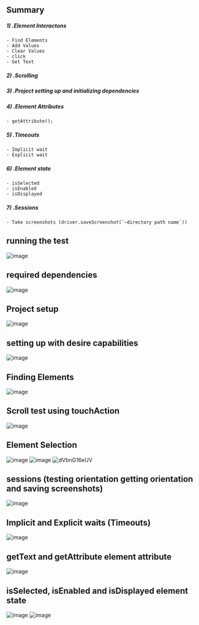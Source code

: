 ## Summary

<h5>1) .Element Interactons</h5>

```
- Find Elements
- Add Values
- Clear Values
- click
- Get Text
```

<h5>2) .Scrolling</h5>

<h5>3) .Project setting up and initializing dependencies</h5>

<h5>4) .Element Attributes</h5>

```
- getAttribute();
```

<h5>5) .Timeouts</h5>

```
- Implicit wait
- Explicit wait
```

<h5>6) .Element state</h5>

```
- isSelected
- isEnabled
- isDisplayed
```

<h5>7) .Sessions</h5>

```
- Take screenshots (driver.saveScreenshot(`~directory path name`))
```

## running the test

![image](https://user-images.githubusercontent.com/37651620/115957726-d1f70f80-a523-11eb-8096-5add27edfa5f.png)

## required dependencies

![image](https://user-images.githubusercontent.com/37651620/115957705-b986f500-a523-11eb-9703-acf150c60bcc.png)

## Project setup

![image](https://user-images.githubusercontent.com/37651620/115957699-abd16f80-a523-11eb-80d1-9b43a99f83f7.png)

## setting up with desire capabilities

![image](https://user-images.githubusercontent.com/37651620/115957684-93615500-a523-11eb-972e-0b3cf8cef1cc.png)

## Finding Elements

![image](https://user-images.githubusercontent.com/37651620/115958186-15527d80-a526-11eb-92ac-477970da4a26.png)

## Scroll test using touchAction

![image](https://user-images.githubusercontent.com/37651620/115958792-9e6ab400-a528-11eb-970b-7dc2766a36df.png)

## Element Selection

![image](https://user-images.githubusercontent.com/37651620/115963732-6c654c00-a540-11eb-9222-170b9e55f3b4.png)
![image](https://user-images.githubusercontent.com/37651620/115963752-74bd8700-a540-11eb-90f0-ed42c51dfc98.png)
![dVbnG16eUV](https://user-images.githubusercontent.com/37651620/115963705-4b046000-a540-11eb-952b-88b43fc07929.gif)

## sessions (testing orientation getting orientation and saving screenshots)

![image](https://user-images.githubusercontent.com/37651620/115969392-68dfbe00-a55c-11eb-9faf-7c3172798953.png)

## Implicit and Explicit waits (Timeouts)

![image](https://user-images.githubusercontent.com/37651620/115969692-ee17a280-a55d-11eb-92a8-47675de27a4e.png)

## getText and getAttribute element attribute

![image](https://user-images.githubusercontent.com/37651620/115970477-451f7680-a562-11eb-8125-288d3edc0361.png)

## isSelected, isEnabled and isDisplayed element state

![image](https://user-images.githubusercontent.com/37651620/115983018-86457400-a5be-11eb-99e6-002b6e944e87.png)
![image](https://user-images.githubusercontent.com/37651620/115983031-965d5380-a5be-11eb-86aa-f238116b611d.png)

```

```
